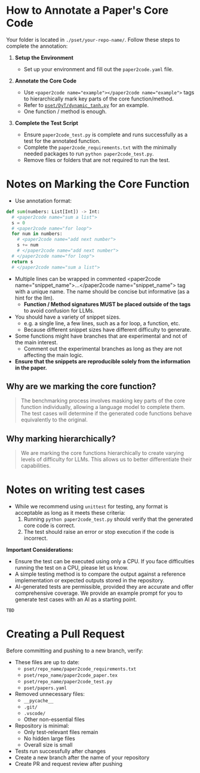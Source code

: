 # How to Annotate a Paper's Core Code

Your folder is located in `./pset/your-repo-name/`. Follow these steps to complete the annotation:

1. **Setup the Environment**
   - Set up your environment and fill out the `paper2code.yaml` file.

2. **Annotate the Core Code**
   - Use `<paper2code name="example"></paper2code name="example">` tags to hierarchically mark key parts of the core function/method.
   - Refer to [`pset/DyT/dynamic_tanh.py`](./pset/DyT/dynamic_tanh.py) for an example.
   - One function / method is enough.

3. **Complete the Test Script**
   - Ensure `paper2code_test.py` is complete and runs successfully as a test for the annotated function.
   - Complete the `paper2code_requirements.txt` with the minimally needed packages to run `python paper2code_test.py`.
   - Remove files or folders that are not required to run the test.


# Notes on Marking the Core Function
  - Use annotation format:
  ```python
  def sum(numbers: List[Int]) -> Int:
    # <paper2code name="sum a list">
    s = 0
    # <paper2code name="for loop">
    for num in numbers:
      # <paper2code name="add next number">
      s += num
      # </paper2code name="add next number">
    # </paper2code name="for loop">
    return s
    # </paper2code name="sum a list">
  ```

  - Multiple lines can be wrapped in commented \<paper2code name="snippet_name">...</paper2code name="snippet_name"> tag with a unique name. The name should be concise but informative (as a hint for the llm).
    - **Function / Method signatures MUST be placed outside of the tags** to avoid confusion for LLMs.
  - You should have a variety of snippet sizes.
      - e.g. a single line, a few lines, such as a for loop, a function, etc.
      - Because different snippet sizes have different difficulty to generate.
  - Some functions might have branches that are experimental and not of the main interest.
      - Comment out the experimental branches as long as they are not affecting the main logic.
  - **Ensure that the snippets are reproducible solely from the information in the paper.**

## Why are we marking the core function?
>The benchmarking process involves masking key parts of the core function individually, allowing a language model to complete them. The test cases will determine if the generated code functions behave equivalently to the original.
## Why marking hierarchically?
> We are marking the core functions hierarchically to create varying levels of difficulty for LLMs. This allows us to better differentiate their capabilities.

# Notes on writing test cases

  - While we recommend using `unittest` for testing, any format is acceptable as long as it meets these criteria:
    1. Running `python paper2code_test.py` should verify that the generated core code is correct.
    2. The test should raise an error or stop execution if the code is incorrect.
  
  **Important Considerations:**
  - Ensure the test can be executed using only a CPU. If you face difficulties running the test on a CPU, please let us know.
  - A simple testing method is to compare the output against a reference implementation or expected outputs stored in the repository.
  - AI-generated tests are permissible, provided they are accurate and offer comprehensive coverage. We provide an example prompt for you to generate test cases with an AI as a starting point.

```prompt
TBD
```



# Creating a Pull Request

Before committing and pushing to a new branch, verify:

- These files are up to date:
  - `pset/repo_name/paper2code_requirements.txt`
  - `pset/repo_name/paper2code_paper.tex`
  - `pset/repo_name/paper2code_test.py`
  - `pset/papers.yaml`
- Removed unnecessary files:
  - `__pycache__`
  - `.git/`
  - `.vscode/`
  - Other non-essential files
- Repository is minimal:
  - Only test-relevant files remain
  - No hidden large files
  - Overall size is small
- Tests run successfully after changes
- Create a new branch after the name of your repository
- Create PR and request review after pushing